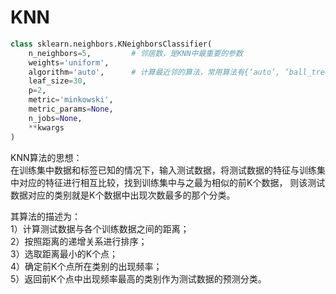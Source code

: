 # KNN
```python 
class sklearn.neighbors.KNeighborsClassifier(
    n_neighbors=5,         # 邻居数，是KNN中最重要的参数
    weights='uniform', 
    algorithm='auto',      # 计算最近邻的算法，常用算法有{‘auto’, ‘ball_tree’, ‘kd_tree’, ‘brute’}
    leaf_size=30, 
    p=2, 
    metric='minkowski', 
    metric_params=None, 
    n_jobs=None, 
    **kwargs
)
```
KNN算法的思想：  
在训练集中数据和标签已知的情况下，输入测试数据，将测试数据的特征与训练集中对应的特征进行相互比较，找到训练集中与之最为相似的前K个数据，
则该测试数据对应的类别就是K个数据中出现次数最多的那个分类。

其算法的描述为：  
1）计算测试数据与各个训练数据之间的距离；  
2）按照距离的递增关系进行排序；  
3）选取距离最小的K个点；  
4）确定前K个点所在类别的出现频率；  
5）返回前K个点中出现频率最高的类别作为测试数据的预测分类。  